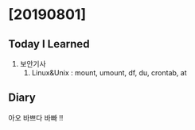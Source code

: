 # [20190801] 

## Today I Learned
1. 보안기사
    1. Linux&Unix : mount, umount, df, du, crontab, at

## Diary
아오 바쁘다 바빠 !! <br>